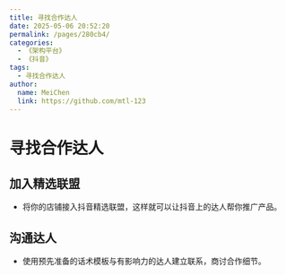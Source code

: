 ```yaml
---
title: 寻找合作达人
date: 2025-05-06 20:52:20
permalink: /pages/280cb4/
categories:
  - 《架构平台》
  - 《抖音》
tags:
  - 寻找合作达人
author: 
  name: MeiChen
  link: https://github.com/mtl-123
---
```


# 寻找合作达人

## 加入精选联盟

- 将你的店铺接入抖音精选联盟，这样就可以让抖音上的达人帮你推广产品。

## 沟通达人

- 使用预先准备的话术模板与有影响力的达人建立联系，商讨合作细节。
